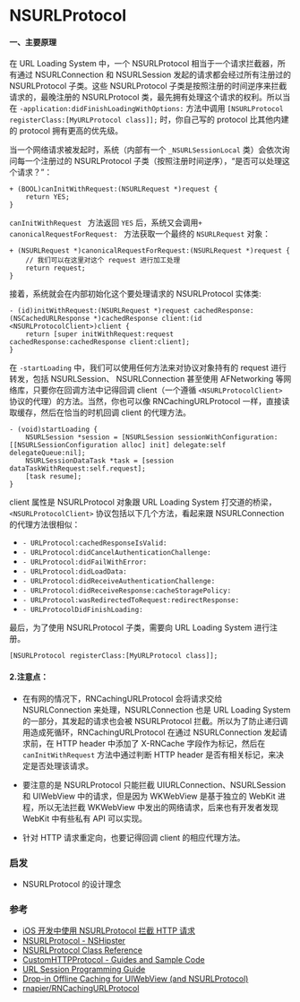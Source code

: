 # NSURLProtocol


#### 一、主要原理

在 URL Loading System 中，一个 NSURLProtocol 相当于一个请求拦截器，所有通过 NSURLConnection 和 NSURLSession 发起的请求都会经过所有注册过的 NSURLProtocol 子类。这些 NSURLProtocol 子类是按照注册的时间逆序来拦截请求的，最晚注册的 NSURLProtocol 类，最先拥有处理这个请求的权利。所以当在 `-application:didFinishLoadingWithOptions:` 方法中调用 `[NSURLProtocol registerClass:[MyURLProtocol class]];` 时，你自己写的 protocol 比其他内建的 protocol 拥有更高的优先级。

当一个网络请求被发起时，系统（内部有一个 `_NSURLSessionLocal` 类）会依次询问每一个注册过的 NSURLProtocol 子类（按照注册时间逆序），“是否可以处理这个请求？”：

```
+ (BOOL)canInitWithRequest:(NSURLRequest *)request {
	return YES;
}
```

`canInitWithRequest ` 方法返回 `YES` 后，系统又会调用`+ canonicalRequestForRequest: ` 方法获取一个最终的 `NSURLRequest` 对象：

```
+ (NSURLRequest *)canonicalRequestForRequest:(NSURLRequest *)request {
	// 我们可以在这里对这个 request 进行加工处理
	return request;
}
```

接着，系统就会在内部初始化这个要处理请求的 NSURLProtocol 实体类:

```
- (id)initWithRequest:(NSURLRequest *)request cachedResponse:(NSCachedURLResponse *)cachedResponse client:(id <NSURLProtocolClient>)client {
	return [super initWithRequest:request cachedResponse:cachedResponse client:client];
}
```

在 `-startLoading` 中，我们可以使用任何方法来对协议对象持有的 request 进行转发，包括 NSURLSession、 NSURLConnection 甚至使用 AFNetworking 等网络库，只要你在回调方法中记得回调 client（一个遵循 `<NSURLProtocolClient>` 协议的代理）的方法。当然，你也可以像 RNCachingURLProtocol 一样，直接读取缓存，然后在恰当的时机回调 client 的代理方法。

```
- (void)startLoading {
	NSURLSession *session = [NSURLSession sessionWithConfiguration:[[NSURLSessionConfiguration alloc] init] delegate:self delegateQueue:nil];
	NSURLSessionDataTask *task = [session dataTaskWithRequest:self.request];
	[task resume];
}
```

client 属性是 NSURLProtocol 对象跟 URL Loading System 打交道的桥梁，`<NSURLProtocolClient>` 协议包括以下几个方法，看起来跟 NSURLConnection 的代理方法很相似：

- `- URLProtocol:cachedResponseIsValid:`
- `- URLProtocol:didCancelAuthenticationChallenge:`
- `- URLProtocol:didFailWithError:`
- `- URLProtocol:didLoadData:`
- `- URLProtocol:didReceiveAuthenticationChallenge:`
- `- URLProtocol:didReceiveResponse:cacheStoragePolicy:`
- `- URLProtocol:wasRedirectedToRequest:redirectResponse:`
- `- URLProtocolDidFinishLoading:`

最后，为了使用 NSURLProtocol 子类，需要向 URL Loading System 进行注册。

```
[NSURLProtocol registerClass:[MyURLProtocol class]];
```


#### 2.注意点：

- 在有网的情况下，RNCachingURLProtocol 会将请求交给 NSURLConnection 来处理，NSURLConnection 也是 URL Loading System 的一部分，其发起的请求也会被 NSURLProtocol 拦截。所以为了防止递归调用造成死循环，RNCachingURLProtocol 在通过 NSURLConnection 发起请求前，在 HTTP header 中添加了 X-RNCache 字段作为标记，然后在 `canInitWithRequest` 方法中通过判断 HTTP header 是否有相关标记，来决定是否处理该请求。


- 要注意的是 NSURLProtocol 只能拦截 UIURLConnection、NSURLSession 和 UIWebView 中的请求，但是因为 WKWebView 是基于独立的 WebKit 进程，所以无法拦截 WKWebView 中发出的网络请求，后来也有开发者发现 WebKit 中有些私有 API 可以实现。

- 针对 HTTP 请求重定向，也要记得回调 client 的相应代理方法。

### 启发

- NSURLProtocol 的设计理念


### 参考
- [iOS 开发中使用 NSURLProtocol 拦截 HTTP 请求](https://draveness.me/intercept)
- [NSURLProtocol - NSHipster](http://nshipster.cn/nsurlprotocol/)
- [NSURLProtocol Class Reference](https://developer.apple.com/documentation/foundation/nsurlprotocol)
- [CustomHTTPProtocol - Guides and Sample Code](https://developer.apple.com/library/content/samplecode/CustomHTTPProtocol/Introduction/Intro.html)
- [URL Session Programming Guide](https://developer.apple.com/library/content/documentation/Cocoa/Conceptual/URLLoadingSystem/CookiesandCustomProtocols/CookiesandCustomProtocols.html#//apple_ref/doc/uid/10000165i-CH10-SW3)
- [Drop-in Offline Caching for UIWebView (and NSURLProtocol)](http://robnapier.net/offline-uiwebview-nsurlprotocol)
- [rnapier/RNCachingURLProtocol](https://github.com/rnapier/RNCachingURLProtocol)